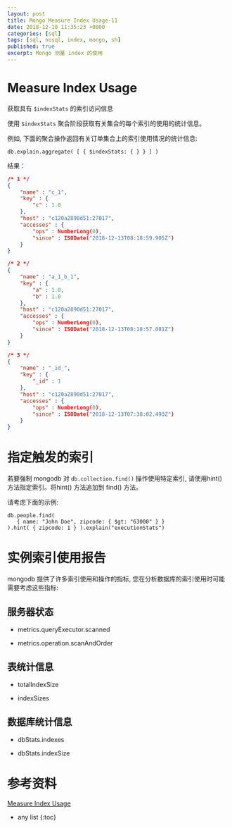 ```yaml
---
layout: post
title: Mongo Measure Index Usage-11
date: 2018-12-10 11:35:23 +0800
categories: [sql]
tags: [sql, nosql, index, mongo, sh]
published: true
excerpt: Mongo 测量 index 的使用
---
```


# Measure Index Usage

获取具有 `$indexStats` 的索引访问信息

使用 `$indexStats` 聚合阶段获取有关集合的每个索引的使用的统计信息。

例如, 下面的聚合操作返回有关订单集合上的索引使用情况的统计信息:

```
db.explain.aggregate( [ { $indexStats: { } } ] )
```

结果：

```json
/* 1 */
{
    "name" : "c_1",
    "key" : {
        "c" : 1.0
    },
    "host" : "c120a2890d51:27017",
    "accesses" : {
        "ops" : NumberLong(0),
        "since" : ISODate("2018-12-13T08:18:59.905Z")
    }
}

/* 2 */
{
    "name" : "a_1_b_1",
    "key" : {
        "a" : 1.0,
        "b" : 1.0
    },
    "host" : "c120a2890d51:27017",
    "accesses" : {
        "ops" : NumberLong(0),
        "since" : ISODate("2018-12-13T08:18:57.081Z")
    }
}

/* 3 */
{
    "name" : "_id_",
    "key" : {
        "_id" : 1
    },
    "host" : "c120a2890d51:27017",
    "accesses" : {
        "ops" : NumberLong(0),
        "since" : ISODate("2018-12-13T07:38:02.493Z")
    }
}
```

# 指定触发的索引

若要强制 mongodb 对 `db.collection.find()` 操作使用特定索引, 请使用hint() 方法指定索引。将hint() 方法追加到 find() 方法。

请考虑下面的示例:

```
db.people.find(
   { name: "John Doe", zipcode: { $gt: "63000" } }
).hint( { zipcode: 1 } ).explain("executionStats")
```

# 实例索引使用报告

mongodb 提供了许多索引使用和操作的指标, 您在分析数据库的索引使用时可能需要考虑这些指标:

## 服务器状态

- metrics.queryExecutor.scanned

- metrics.operation.scanAndOrder

## 表统计信息

- totalIndexSize

- indexSizes

## 数据库统计信息

- dbStats.indexes

- dbStats.indexSize

# 参考资料

[Measure Index Usage](https://docs.mongodb.com/manual/tutorial/measure-index-use/)

* any list
{:toc}